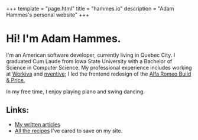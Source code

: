 +++
template = "page.html"
title = "hammes.io"
description = "Adam Hammes's personal website"
+++

# Hi! I'm Adam Hammes.

I'm an American software developer, currently living in Quebec City. I
graduated Cum Laude from Iowa State University with a Bachelor of Science in
Computer Science. My professional experience includes working at
[Workiva](https://www.workiva.com/) and
[nventive](https://nventive.com/fr/); I led the frontend redesign of the
[Alfa Romeo Build &amp; Price.](https://www.alfaromeo.ca/en/build-and-price/)

In my free time, I enjoy playing piano and swing dancing.

## Links:

- [My written articles](/articles)
- [All the recipes](/recipes) I've cared to save on my site.
